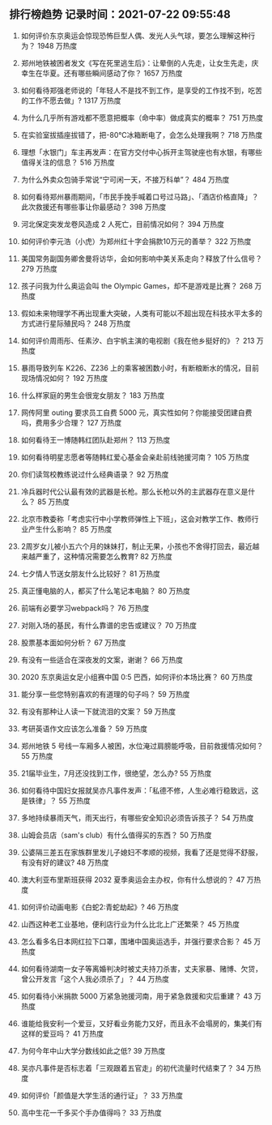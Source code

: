 
## 排行榜趋势 记录时间：2021-07-22 09:55:48
  
  1. 如何评价东京奥运会惊现恐怖巨型人偶、发光人头气球，要怎么理解这种行为？ 1948 万热度
    
  2. 郑州地铁被困者发文《写在死里逃生后》：让晕倒的人先走，让女生先走，庆幸生在华夏。还有哪些瞬间感动了你？ 1657 万热度
    
  3. 如何看待郑强老师说的「年轻人不是找不到工作，是享受的工作找不到，吃苦的工作不愿去做」? 1317 万热度
    
  4. 为什么几乎所有游戏都不愿意把概率（命中率）做成真实的概率？ 751 万热度
    
  5. 在实验室拔插座拔错了，把-80℃冰箱断电了，会怎么处理我啊？ 718 万热度
    
  6. 理想「水银门」车主再发声：在官方交付中心拆开主驾驶座也有水银，有哪些值得关注的信息？ 516 万热度
    
  7. 为什么外卖众包骑手常说“宁可闲一天，不接万科单”？ 484 万热度
    
  8. 如何看待郑州暴雨期间，「市民手挽手喊着口号过马路」、「酒店价格直降」？此次救援还有哪些事让你最感动？ 398 万热度
    
  9. 河北保定突发龙卷风造成 2 人死亡，目前情况如何？ 394 万热度
    
  10. 如何评价李元浩（小虎）为郑州红十字会捐款10万元的善举？ 322 万热度
    
  11. 美国常务副国务卿舍曼将访华，会如何影响中美关系走向？释放了什么信号？ 279 万热度
    
  12. 孩子问我为什么奥运会叫 the Olympic Games，却不是游戏是比赛？ 268 万热度
    
  13. 假如未来物理学不再出现重大突破，人类有可能以不超出现在科技水平太多的方式进行星际殖民吗？ 248 万热度
    
  14. 如何评价周雨彤、任素汐、白宇帆主演的电视剧《我在他乡挺好的》？ 213 万热度
    
  15. 暴雨导致列车 K226、Z236 上的乘客被困数小时，有断粮断水的情况，目前现场情况如何？ 192 万热度
    
  16. 什么样家庭的男生会很宠女朋友？ 183 万热度
    
  17. 网传阿里 outing 要求员工自费 5000 元，真实性如何？你能接受团建自费吗，费用多少合理？ 127 万热度
    
  18. 如何看待王一博随韩红团队赴郑州？ 113 万热度
    
  19. 如何看待明星志愿者等随韩红爱心基金会亲赴前线驰援河南？ 105 万热度
    
  20. 你们读驾校教练说过什么经典语录？ 92 万热度
    
  21. 冷兵器时代公认最有效的武器是长枪。那么长枪以外的主武器存在意义是什么？ 85 万热度
    
  22. 北京市教委称「考虑实行中小学教师弹性上下班」，这会对教学工作、教师行业产生什么影响？ 85 万热度
    
  23. 2周岁女儿被小五六个月的妹妹打，制止无果，小孩也不舍得打回去，最近越来越严重了，这种情况需要怎么教育? 82 万热度
    
  24. 七夕情人节送女朋友什么比较好？ 81 万热度
    
  25. 真正懂电脑的人，都买了什么笔记本电脑？ 80 万热度
    
  26. 前端有必要学习webpack吗？ 76 万热度
    
  27. 对刚入场的基民，有什么靠谱的忠告或建议？ 70 万热度
    
  28. 股票基本面如何分析？ 67 万热度
    
  29. 有没有一些适合在深夜发的文案，谢谢？ 66 万热度
    
  30. 2020 东京奥运女足小组赛中国 0:5 巴西，如何评价本场比赛？ 60 万热度
    
  31. 能分享一些您特别喜欢的有道理的句子吗？ 59 万热度
    
  32. 有没有那种让人读一下就流泪的文案？ 59 万热度
    
  33. 考研英语作文应该怎么准备？ 59 万热度
    
  34. 郑州地铁 5 号线一车厢多人被困，水位淹过肩膀能呼吸，目前救援情况如何？ 55 万热度
    
  35. 21届毕业生，7月还没找到工作，很绝望，怎么办? 55 万热度
    
  36. 如何看待中国妇女报就吴亦凡事件发声：「私德不修，人生必难行稳致远，这是铁律」？ 55 万热度
    
  37. 多地持续暴雨天气，雨天出行，有哪些安全知识必须告诉孩子？ 54 万热度
    
  38. 山姆会员店（sam's club）有什么值得买的东西？ 50 万热度
    
  39. 公婆隔三差五在家族群里发儿子媳妇不孝顺的视频，我看了还是觉得不舒服，有没有好的建议? 48 万热度
    
  40. 澳大利亚布里斯班获得 2032 夏季奥运会主办权，你有什么想说的？ 47 万热度
    
  41. 如何评价动画电影《白蛇2:青蛇劫起》? 46 万热度
    
  42. 山西这种老工业基地，便利店行业为什么比北上广还繁荣？ 45 万热度
    
  43. 怎么看多名日本网红拉下口罩，围堵中国奥运选手，并强行要求合影？ 45 万热度
    
  44. 如何看待湖南一女子等离婚判决时被丈夫持刀杀害，丈夫家暴、赌博、欠贷，曾公开发言「这个人我必须杀了」？ 44 万热度
    
  45. 如何看待小米捐款 5000 万紧急驰援河南，用于紧急救援和灾后重建？ 43 万热度
    
  46. 谁能给我安利一个爱豆，又好看业务能力又好，而且永不会塌房的，集美们有这样的爱豆吗？ 41 万热度
    
  47. 为何今年中山大学分数线如此之低? 39 万热度
    
  48. 吴亦凡事件是否标志着「三观跟着五官走」的初代流量时代结束了？ 34 万热度
    
  49. 如何评价「颜值是大学生活的通行证」？ 33 万热度
    
  50. 高中生花一千多买个手办值得吗？ 33 万热度
    